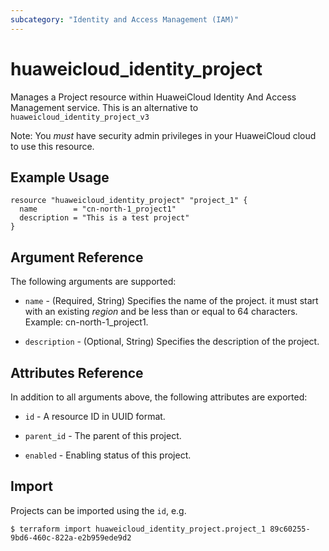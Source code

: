 ```yaml
---
subcategory: "Identity and Access Management (IAM)"
---
```


# huaweicloud_identity_project

Manages a Project resource within HuaweiCloud Identity And Access
Management service. This is an alternative to `huaweicloud_identity_project_v3`

Note: You _must_ have security admin privileges in your HuaweiCloud
cloud to use this resource.

## Example Usage

```hcl
resource "huaweicloud_identity_project" "project_1" {
  name        = "cn-north-1_project1"
  description = "This is a test project"
}
```

## Argument Reference

The following arguments are supported:

* `name` - (Required, String) Specifies the name of the project. it must start with
    an existing _region_ and be less than or equal to 64 characters.
    Example: cn-north-1_project1.

* `description` - (Optional, String) Specifies the description of the project.

## Attributes Reference

In addition to all arguments above, the following attributes are exported:

* `id` - A resource ID in UUID format.

* `parent_id` - The parent of this project.

* `enabled` - Enabling status of this project.

## Import

Projects can be imported using the `id`, e.g.

```
$ terraform import huaweicloud_identity_project.project_1 89c60255-9bd6-460c-822a-e2b959ede9d2
```
